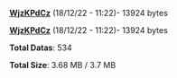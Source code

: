 [**WjzKPdCz**](/data/WjzKPdCz.txt) (18/12/22 - 11:22)- 13924 bytes

[**WjzKPdCz**](/data/WjzKPdCz.txt) (18/12/22 - 11:22)- 13924 bytes

**Total Datas**: 534

**Total Size**: 3.68 MB / 3.7 MB